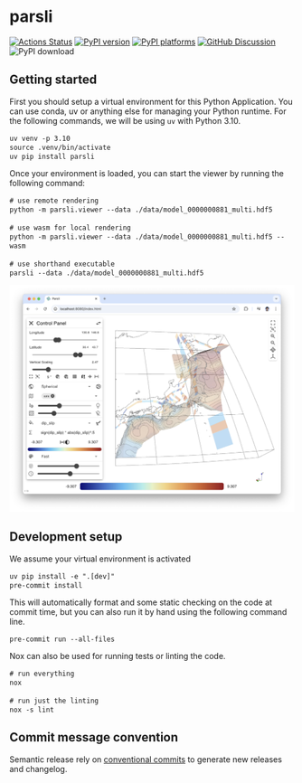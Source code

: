 # parsli

[![Actions Status][actions-badge]][actions-link]
[![PyPI version][pypi-version]][pypi-link]
[![PyPI platforms][pypi-platforms]][pypi-link]
[![GitHub Discussion][github-discussions-badge]][github-discussions-link]
![PyPI download][download-badge]

<!-- SPHINX-START -->

<!-- prettier-ignore-start -->
[actions-badge]:            https://github.com/brendanjmeade/parsli/workflows/Test%20and%20Release/badge.svg
[actions-link]:             https://github.com/brendanjmeade/parsli/actions
[github-discussions-badge]: https://img.shields.io/static/v1?label=Discussions&message=Ask&color=blue&logo=github
[github-discussions-link]:  https://github.com/brendanjmeade/parsli/discussions
[pypi-link]:                https://pypi.org/project/parsli/
[pypi-platforms]:           https://img.shields.io/pypi/pyversions/parsli
[pypi-version]:             https://img.shields.io/pypi/v/parsli
[rtd-badge]:                https://readthedocs.org/projects/parsli/badge/?version=latest
[rtd-link]:                 https://parsli.readthedocs.io/en/latest/?badge=latest
[download-badge]:           https://img.shields.io/pypi/dm/parsli

<!-- prettier-ignore-end -->

## Getting started

First you should setup a virtual environment for this Python Application. You
can use conda, uv or anything else for managing your Python runtime. For the
following commands, we will be using `uv` with Python 3.10.

```
uv venv -p 3.10
source .venv/bin/activate
uv pip install parsli
```

Once your environment is loaded, you can start the viewer by running the
following command:

```
# use remote rendering
python -m parsli.viewer --data ./data/model_0000000881_multi.hdf5

# use wasm for local rendering
python -m parsli.viewer --data ./data/model_0000000881_multi.hdf5 --wasm

# use shorthand executable
parsli --data ./data/model_0000000881_multi.hdf5
```

![App](https://raw.githubusercontent.com/brendanjmeade/parsli/refs/heads/main/parsli.png)

## Development setup

We assume your virtual environment is activated

```
uv pip install -e ".[dev]"
pre-commit install
```

This will automatically format and some static checking on the code at commit
time, but you can also run it by hand using the following command line.

```
pre-commit run --all-files
```

Nox can also be used for running tests or linting the code.

```
# run everything
nox

# run just the linting
nox -s lint
```

## Commit message convention

Semantic release rely on
[conventional commits](https://www.conventionalcommits.org/) to generate new
releases and changelog.
